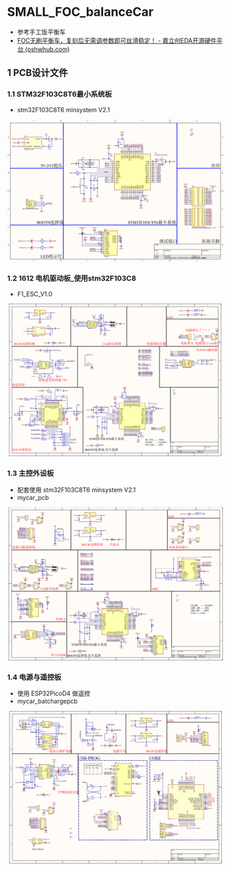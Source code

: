 # SMALL_FOC_balanceCar

* 参考手工饭平衡车
* [FOC无刷平衡车，复刻后无需调参数即可丝滑稳定！ - 嘉立创EDA开源硬件平台 (oshwhub.com)](https://oshwhub.com/nokia82/super_balance)

## 1 PCB设计文件

### 1.1 STM32F103C8T6最小系统板

* stm32F103C8T6 minsystem V2.1

![image-20240423101601116](./README.assets/image-20240423101601116.png)

### 1.2 1612 电机驱动板_使用stm32F103C8

* F1_ESC_V1.0

![image-20240423101700216](./README.assets/image-20240423101700216.png)

### 1.3 主控外设板

* 配套使用 stm32F103C8T6 minsystem V2.1
* mycar_pcb

![image-20240423101801494](./README.assets/image-20240423101801494.png)

### 1.4 电源与遥控板

* 使用 ESP32PicoD4 做遥控
* mycar_batchargepcb

![image-20240423101857093](./README.assets/image-20240423101857093.png)

